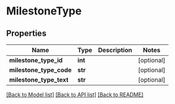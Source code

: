 # MilestoneType

## Properties
Name | Type | Description | Notes
------------ | ------------- | ------------- | -------------
**milestone_type_id** | **int** |  | [optional] 
**milestone_type_code** | **str** |  | [optional] 
**milestone_type_text** | **str** |  | [optional] 

[[Back to Model list]](../README.md#documentation-for-models) [[Back to API list]](../README.md#documentation-for-api-endpoints) [[Back to README]](../README.md)

